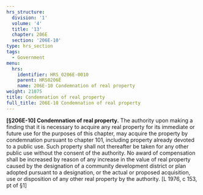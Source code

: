 ```yaml
---
hrs_structure:
  division: '1'
  volume: '4'
  title: '13'
  chapter: 206E
  section: '206E-10'
type: hrs_section
tags:
  - Government
menu:
  hrs:
    identifier: HRS_0206E-0010
    parent: HRS0206E
    name: 206E-10 Condemnation of real property
weight: 21075
title: Condemnation of real property
full_title: 206E-10 Condemnation of real property
---
```

**[§206E-10] Condemnation of real property.** The authority upon making a finding that it is necessary to acquire any real property for its immediate or future use for the purposes of this chapter, may acquire the property by condemnation pursuant to chapter 101, including property already devoted to a public use. Such property shall not thereafter be taken for any other public use without the consent of the authority. No award of compensation shall be increased by reason of any increase in the value of real property caused by the designation of a community development district or plan adopted pursuant to a designation, or the actual or proposed acquisition, use or disposition of any other real property by the authority. [L 1976, c 153, pt of §1]